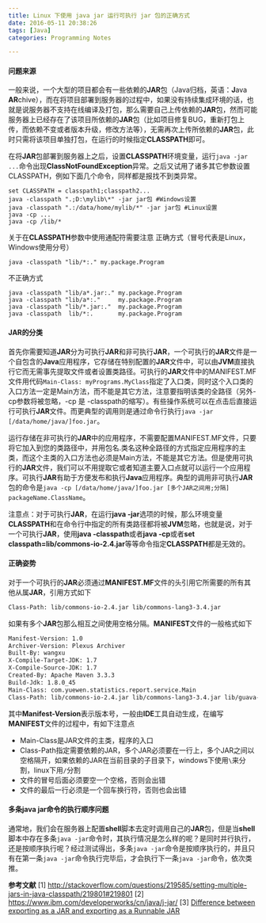 ```yaml
---
title: Linux 下使用 java jar 运行可执行 jar 包的正确方式
date: 2016-05-11 20:38:26
tags: [Java]
categories: Programming Notes

---
```

#### 问题来源
一般来说，一个大型的项目都会有一些依赖的**JAR**包（Java归档，英语：**J**ava **AR**chive），而在将项目部署到服务器的过程中，如果没有持续集成环境的话，也就是说服务器不支持在线编译及打包，那么需要自己上传依赖的**JAR**包，然而可能服务器上已经存在了该项目所依赖的**JAR**包（比如项目修复BUG，重新打包上传，而依赖不变或者版本升级，修改方法等），无需再次上传所依赖的**JAR**包，此时只需将该项目单独打包，在运行的时候指定**CLASSPATH**即可。

在将**JAR**包部署到服务器上之后，设置**CLASSPATH**环境变量，运行`java -jar ...`命令出现**ClassNotFoundException**异常。之后又试用了诸多其它参数设置CLASSPATH，例如下面几个命令，同样都是报找不到类异常。
```
set CLASSPATH = classpath1;classpath2...
java -classpath ".;D:\mylib\*" -jar jar包 #Windows设置
java -classpath ".:/data/home/mylib/*" -jar jar包 #Linux设置
java -cp ...
java -cp /lib/*
```
关于在**CLASSPATH**参数中使用通配符需要注意
正确方式（冒号代表是Linux，Windows使用分号）
```
java -classpath "lib/*:." my.package.Program
```
不正确方式
```
java -classpath "lib/a*.jar:." my.package.Program
java -classpath "lib/a*:."     my.package.Program
java -classpath "lib/*.jar:."  my.package.Program
java -classpath  lib/*:.       my.package.Program
```

#### JAR的分类
首先你需要知道**JAR**分为可执行**JAR**和非可执行**JAR**，一个可执行的**JAR**文件是一个自包含的**Java**应用程序，它存储在特别配置的**JAR**文件中，可以由**JVM**直接执行它而无需事先提取文件或者设置类路径。可执行的**JAR**文件中的MANIFEST.MF文件用代码`Main-Class: myPrograms.MyClass`指定了入口类，同时这个入口类的入口方法一定是Main方法，而不能是其它方法，注意要指明该类的全路径（另外-cp参数将被忽略，-cp 是 -classpath的缩写）。有些操作系统可以在点击后直接运行可执行**JAR**文件。而更典型的调用则是通过命令行执行`java -jar [/data/home/java/]foo.jar`。


运行存储在非可执行的**JAR**中的应用程序，不需要配置MANIFEST.MF文件，只要将它加入到您的类路径中，并用包名.类名这种全路径的方式指定应用程序的主类，而这个主类的入口方法也必须是Main方法，不能是其它方法。但是使用可执行的**JAR**文件，我们可以不用提取它或者知道主要入口点就可以运行一个应用程序。可执行**JAR**有助于方便发布和执行**Java**应用程序。典型的调用非可执行**JAR**包的命令是`java -cp [/data/home/java/]foo.jar [多个JAR之间用;分隔] packageName.ClassName`。

注意点：对于可执行**JAR**，在运行**java -jar**选项的时候，那么环境变量**CLASSPATH**和在命令行中指定的所有类路径都将被**JVM**忽略，也就是说，对于一个可执行**JAR**，使用**java -classpath**或者**java -cp**或者**set classpath=lib/commons-io-2.4.jar**等等命令指定**CLASSPATH**都是无效的。


#### 正确姿势

对于一个可执行的**JAR**必须通过**MANIFEST.MF**文件的头引用它所需要的所有其他从属**JAR**，引用方式如下
```xml
Class-Path: lib/commons-io-2.4.jar lib/commons-lang3-3.4.jar
```
如果有多个**JAR**包那么相互之间使用空格分隔。**MANIFEST**文件的一般格式如下
```xml
Manifest-Version: 1.0
Archiver-Version: Plexus Archiver
Built-By: wangxu
X-Compile-Target-JDK: 1.7
X-Compile-Source-JDK: 1.7
Created-By: Apache Maven 3.3.3
Build-Jdk: 1.8.0_45
Main-Class: com.yuewen.statistics.report.service.Main
Class-Path: lib/commons-io-2.4.jar lib/commons-lang3-3.4.jar lib/guava-18.0.jar lib/junit-4.10.jar lib/log4j-api-2.0.jar lib/log4j-core-2.0.jar lib/lombok-1.16.4.jar lib/lucene-analyzers-common-5.5.0.jar lib/lucene-analyzers-smartcn-5.5.0.jar lib/lucene-core-5.5.0.jar lib/lucene-grouping-5.5.0.jar lib/lucene-queries-5.5.0.jar lib/lucene-queryparser-5.5.0.jar lib/mysql-connector-java-5.1.38-bin.jar

```
其中**Manifest-Version**表示版本号，一般由**IDE**工具自动生成，在编写**MANIFEST**文件的过程中，有如下注意点
- Main-Class是JAR文件的主类，程序的入口
- Class-Path指定需要依赖的JAR，多个JAR必须要在一行上，多个JAR之间以空格隔开，如果依赖的JAR在当前目录的子目录下，windows下使用`\`来分割，linux下用`/`分割
- 文件的冒号后面必须要空一个空格，否则会出错
- 文件的最后一行必须是一个回车换行符，否则也会出错

#### 多条java jar命令的执行顺序问题
通常地，我们会在服务器上配置**shell**脚本去定时调用自己的**JAR**包，但是当**shell**脚本中存在多条`java -jar`命令时，其执行情况是怎么样的呢？是同时并行执行，还是按顺序执行呢？经过测试得出，多条`java -jar`命令是按顺序执行的，并且只有在第一条`java -jar`命令执行完毕后，才会执行下一条`java -jar`命令，依次类推。

**参考文献**
[1] http://stackoverflow.com/questions/219585/setting-multiple-jars-in-java-classpath/219801#219801
[2] https://www.ibm.com/developerworks/cn/java/j-jar/
[3] [Difference between exporting as a JAR and exporting as a Runnable JAR](https://stackoverflow.com/questions/4974693/java-eclipse-difference-between-exporting-as-a-jar-and-exporting-as-a-runnable)